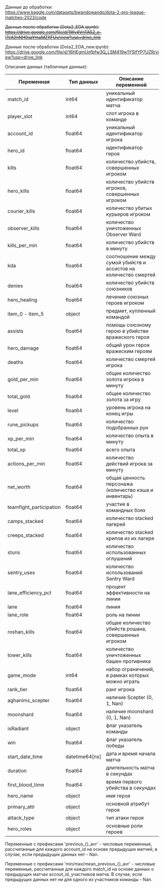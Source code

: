 Данные до обработки: https://www.kaggle.com/datasets/bwandowando/dota-2-pro-league-matches-2023/code

~~Данные после обработки (Dota2_EDA.ipynb): https://drive.google.com/file/d/1Wv4VnTA5Z_o-i7cA2nNH0saYmaMZXFUv/view?usp=drive_link~~

Данные после обработки (Dota2_EDA_new.ipynb): https://drive.google.com/file/d/16HEgmUnfbfw3Q_LSM419w1YSIfYP7UZR/view?usp=drive_link


Описание данных (табличные данные): 
  
| Переменная                | Тип данных               | Описание переменной                                          |
|---------------------------|-------------------------|-------------------------------------------------------------|
| match_id                  | int64                   | уникальный идентификатор матча                               |
| player_slot               | int64                   | слот игрока в команде                                       |
| account_id                | float64                 | уникальный идентификатор игрока                              |
| hero_id                   | float64                 | идентификатор героя                                         |
| kills                     | float64                 | количество убийств, совершенных игроком                     |
| hero_kills                | float64                 | количество убийств игроков, совершенных игроком            |
| courier_kills             | float64                 | количество убитых курьеров игроком                          |
| observer_kills            | float64                 | количество уничтоженных Observer Ward                        |
| kills_per_min             | float64                 | количество убийств в минуту                                  |
| kda                       | float64                 | соотношение между сумой убийств и ассистов на количество смертей |
| denies                    | float64                 | количество убийств союзников                                 |
| hero_healing              | float64                 | лечение союзных героев игроком                              |
| item_0 - item_5                 | object                  | предмет, купленный командой                                  |
| assists                   | float64                 | помощь союзному герою в убийстве вражеского героя          |
| hero_damage               | float64                 | общий урон героя вражеским героям                           |
| deaths                    | float64                 | количество смертей игрока                                    |
| gold_per_min              | float64                 | общее количество золота игрока в минуту                     |
| total_gold                | float64                 | общее количество золота за игру                              |
| level                     | float64                 | уровень игрока на конец игры                                 |
| rune_pickups              | float64                 | количество подобранных рун                                   |
| xp_per_min                | float64                 | количество опыта в минуту                                    |
| total_xp                  | float64                 | всего опыта                                                 |
| actions_per_min           | float64                 | количество действий игрока за минуту                        |
| net_worth                 | float64                 | общая ценность персонажа (количество кэша и инвентарь)    |
| teamfight_participation    | float64                 | участие в командных боях                                     |
| camps_stacked             | float64                 | количество stacked лагерей                                   |
| creeps_stacked            | float64                 | количество stacked крипов из их лагеря                      |
| stuns                     | float64                 | количество использованных оглушений                          |
| sentry_uses               | float64                 | количество использований Sentry Ward                         |
| lane_efficiency_pct       | float64                 | процент эффективности на линии                               |
| lane                      | float64                 | линия                                                       |
| lane_role                 | float64                 | роль на линии                                              |
| roshan_kills              | float64                 | общее количество убийств рошана, совершенных игроком       |
| tower_kills               | float64                 | количество уничтоженных башен противника                    |
| game_mode                 | int64                   | набор ограничений, в рамках которых можно играть           |
| rank_tier                 | float64                 | ранг игрока                                                |
| aghanims_scepter          | float64                 | наличие Scepter (0, 1, Nan)                                 |
| moonshard                 | float64                 | наличие moonshard (0, 1, Nan)                               |
| isRadiant                 | object                  | флаг указатель команды                                      |
| win                       | float64                 | флаг указатель победы                                      |
| start_date_time           | datetime64[ns]         | дата и время начала матча                                   |
| duration                  | float64                 | длительность матча в секундах                               |
| first_blood_time          | float64                 | время первого убийства в секундах                           |
| hero_name                 | object             | имя героя                                                  |
| primary_attr              | object             | основной атрибут героя                                     |
| attack_type               | object            | тип атаки героя                                            |
| hero_roles                | object            | основные роли героев       


Переменные с префиксами 'previous_{}_avr' - числовые переменные, рассчитанные для каждого account_id на основе предыдущих матчей, в случае, если предыдущих данных нет - Nan. 

Переменные с префиксами 'min/max/mean_previous_{}_avr' - числовые переменные, рассчитанные для каждого match_id на основе данных о предыдущих матчах accout_id, участников матча. В случае, если предыдущих данных нет ни для одного из участников команды -  Nan.
